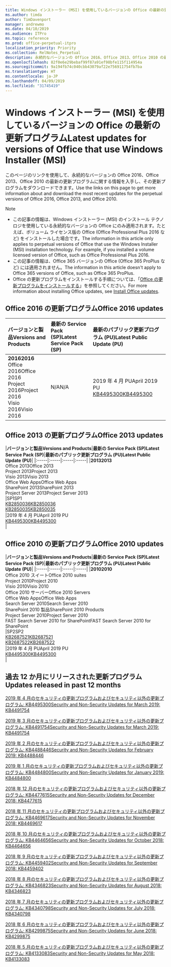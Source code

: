 ```yaml
---
title: Windows インストーラー (MSI) を使用しているバージョンの Office の最新の更新プログラム
ms.author: timda
author: TimDavenport
manager: andrewmo
ms.date: 04/10/2019
ms.audience: ITPro
ms.topic: reference
ms.prod: office-perpetual-itpro
localization_priority: Priority
ms.collection: RelNotes_Perpetual
description: 永続的なバージョンの Office 2016、Office 2013、Office 2010 の最新の更新プログラムの情報へのリンクを IT 技術者に提供します
ms.openlocfilehash: 82f0e6e29bebaf99f87a91ef98bfe115f114954a
ms.sourcegitcommit: 9a194fb74c040cbb43079af22e756911754fb7ba
ms.translationtype: HT
ms.contentlocale: ja-JP
ms.lasthandoff: 04/09/2019
ms.locfileid: "31745419"
---
```

# <a name="latest-updates-for-versions-of-office-that-use-windows-installer-msi"></a><span data-ttu-id="6d9cc-103">Windows インストーラー (MSI) を使用しているバージョンの Office の最新の更新プログラム</span><span class="sxs-lookup"><span data-stu-id="6d9cc-103">Latest updates for versions of Office that use Windows Installer (MSI)</span></span>

<span data-ttu-id="6d9cc-104">このページのリンクを使用して、永続的なバージョンの Office 2016、Office 2013、Office 2010 の最新の更新プログラムに関する情報を入手し、その更新プログラムをダウンロードできます。</span><span class="sxs-lookup"><span data-stu-id="6d9cc-104">Use the links on this page to get more information about and download the most recent updates for the perpetual versions of Office 2016, Office 2013, and Office 2010.</span></span>
  
 
> [!NOTE]
> - <span data-ttu-id="6d9cc-p101">この記事の情報は、Windows インストーラー (MSI) のインストール テクノロジを使用している永続的なバージョンの Office にのみ適用されます。たとえば、ボリューム ライセンス版の Office (Office Professional Plus 2016 など) をインストールした場合です。</span><span class="sxs-lookup"><span data-stu-id="6d9cc-p101">The information in this article only applies to perpetual versions of Office that use the Windows Installer (MSI) installation technology. For example, if you installed a volume licensed version of Office, such as Office Professional Plus 2016.</span></span>
> - <span data-ttu-id="6d9cc-107">この記事の情報は、Office 365 バージョンの Office (Office 365 ProPlus など) には適用されません。</span><span class="sxs-lookup"><span data-stu-id="6d9cc-107">The information in this article doesn't apply to Office 365 versions of Office, such as Office 365 ProPlus.</span></span>
> - <span data-ttu-id="6d9cc-108">Office の更新プログラムをインストールする手順については、「[Office の更新プログラムをインストールする](https://support.office.com/article/2ab296f3-7f03-43a2-8e50-46de917611c5)」を参照してください。</span><span class="sxs-lookup"><span data-stu-id="6d9cc-108">For more information about installing Office updates, see [Install Office updates](https://support.office.com/article/2ab296f3-7f03-43a2-8e50-46de917611c5).</span></span> 


## <a name="office-2016-updates"></a><span data-ttu-id="6d9cc-109">Office 2016 の更新プログラム</span><span class="sxs-lookup"><span data-stu-id="6d9cc-109">Office 2016 updates</span></span>

|**<span data-ttu-id="6d9cc-110">バージョンと製品</span><span class="sxs-lookup"><span data-stu-id="6d9cc-110">Versions and Products</span></span>**|**<span data-ttu-id="6d9cc-111">最新の Service Pack (SP)</span><span class="sxs-lookup"><span data-stu-id="6d9cc-111">Latest Service Pack (SP)</span></span>**|**<span data-ttu-id="6d9cc-112">最新のパブリック更新プログラム (PU)</span><span class="sxs-lookup"><span data-stu-id="6d9cc-112">Latest Public Update (PU)</span></span>**|
|:-----|:-----|:-----|
|**<span data-ttu-id="6d9cc-113">2016</span><span class="sxs-lookup"><span data-stu-id="6d9cc-113">2016</span></span>** <br/> <span data-ttu-id="6d9cc-114">Office 2016</span><span class="sxs-lookup"><span data-stu-id="6d9cc-114">Office 2016</span></span>  <br/> <span data-ttu-id="6d9cc-115">Project 2016</span><span class="sxs-lookup"><span data-stu-id="6d9cc-115">Project 2016</span></span>  <br/> <span data-ttu-id="6d9cc-116">Visio 2016</span><span class="sxs-lookup"><span data-stu-id="6d9cc-116">Visio 2016</span></span>  <br/> |<span data-ttu-id="6d9cc-117">N/A</span><span class="sxs-lookup"><span data-stu-id="6d9cc-117">N/A</span></span>  <br/> |<span data-ttu-id="6d9cc-118">2019 年 4 月 PU</span><span class="sxs-lookup"><span data-stu-id="6d9cc-118">April 2019 PU</span></span>  <br/> [<span data-ttu-id="6d9cc-119">KB4495300</span><span class="sxs-lookup"><span data-stu-id="6d9cc-119">KB4495300</span></span>](https://support.microsoft.com/help/4495300) <br/> |
   
## <a name="office-2013-updates"></a><span data-ttu-id="6d9cc-120">Office 2013 の更新プログラム</span><span class="sxs-lookup"><span data-stu-id="6d9cc-120">Office 2013 updates</span></span>

|**<span data-ttu-id="6d9cc-121">バージョンと製品</span><span class="sxs-lookup"><span data-stu-id="6d9cc-121">Versions and Products</span></span>**|**<span data-ttu-id="6d9cc-122">最新の Service Pack (SP)</span><span class="sxs-lookup"><span data-stu-id="6d9cc-122">Latest Service Pack (SP)</span></span>**|**<span data-ttu-id="6d9cc-123">最新のパブリック更新プログラム (PU)</span><span class="sxs-lookup"><span data-stu-id="6d9cc-123">Latest Public Update (PU)</span></span>**|
|:-----|:-----|:-----|:-----|
|**<span data-ttu-id="6d9cc-124">2013</span><span class="sxs-lookup"><span data-stu-id="6d9cc-124">2013</span></span>** <br/> <span data-ttu-id="6d9cc-125">Office 2013</span><span class="sxs-lookup"><span data-stu-id="6d9cc-125">Office 2013</span></span>  <br/> <span data-ttu-id="6d9cc-126">Project 2013</span><span class="sxs-lookup"><span data-stu-id="6d9cc-126">Project 2013</span></span>  <br/> <span data-ttu-id="6d9cc-127">Visio 2013</span><span class="sxs-lookup"><span data-stu-id="6d9cc-127">Visio 2013</span></span>  <br/> <span data-ttu-id="6d9cc-128">Office Web Apps</span><span class="sxs-lookup"><span data-stu-id="6d9cc-128">Office Web Apps</span></span>  <br/> <span data-ttu-id="6d9cc-129">SharePoint 2013</span><span class="sxs-lookup"><span data-stu-id="6d9cc-129">SharePoint 2013</span></span>  <br/> <span data-ttu-id="6d9cc-130">Project Server 2013</span><span class="sxs-lookup"><span data-stu-id="6d9cc-130">Project Server 2013</span></span>  <br/> |<span data-ttu-id="6d9cc-131">SP1</span><span class="sxs-lookup"><span data-stu-id="6d9cc-131">SP1</span></span> <br/> [<span data-ttu-id="6d9cc-132">KB2850036</span><span class="sxs-lookup"><span data-stu-id="6d9cc-132">KB2850036</span></span>](https://support.microsoft.com/kb/2850036) <br/>[<span data-ttu-id="6d9cc-133">KB2850035</span><span class="sxs-lookup"><span data-stu-id="6d9cc-133">KB2850035</span></span>](https://support.microsoft.com/kb/2850035) <br/> |<span data-ttu-id="6d9cc-134">2019 年 4 月 PU</span><span class="sxs-lookup"><span data-stu-id="6d9cc-134">April 2019 PU</span></span>  <br/> [<span data-ttu-id="6d9cc-135">KB4495300</span><span class="sxs-lookup"><span data-stu-id="6d9cc-135">KB4495300</span></span>](https://support.microsoft.com/help/4495300) <br/> |
   
## <a name="office-2010-updates"></a><span data-ttu-id="6d9cc-136">Office 2010 の更新プログラム</span><span class="sxs-lookup"><span data-stu-id="6d9cc-136">Office 2010 updates</span></span>

|**<span data-ttu-id="6d9cc-137">バージョンと製品</span><span class="sxs-lookup"><span data-stu-id="6d9cc-137">Versions and Products</span></span>**|**<span data-ttu-id="6d9cc-138">最新の Service Pack (SP)</span><span class="sxs-lookup"><span data-stu-id="6d9cc-138">Latest Service Pack (SP)</span></span>**|**<span data-ttu-id="6d9cc-139">最新のパブリック更新プログラム (PU)</span><span class="sxs-lookup"><span data-stu-id="6d9cc-139">Latest Public Update (PU)</span></span>**|
|:-----|:-----|:-----|:-----|
|**<span data-ttu-id="6d9cc-140">2010</span><span class="sxs-lookup"><span data-stu-id="6d9cc-140">2010</span></span>** <br/> <span data-ttu-id="6d9cc-141">Office 2010 スイート</span><span class="sxs-lookup"><span data-stu-id="6d9cc-141">Office 2010 suites</span></span>  <br/> <span data-ttu-id="6d9cc-142">Project 2010</span><span class="sxs-lookup"><span data-stu-id="6d9cc-142">Project 2010</span></span>  <br/> <span data-ttu-id="6d9cc-143">Visio 2010</span><span class="sxs-lookup"><span data-stu-id="6d9cc-143">Visio 2010</span></span>  <br/> <span data-ttu-id="6d9cc-144">Office 2010 サーバー</span><span class="sxs-lookup"><span data-stu-id="6d9cc-144">Office 2010 Servers</span></span>  <br/> <span data-ttu-id="6d9cc-145">Office Web Apps</span><span class="sxs-lookup"><span data-stu-id="6d9cc-145">Office Web Apps</span></span>  <br/> <span data-ttu-id="6d9cc-146">Search Server 2010</span><span class="sxs-lookup"><span data-stu-id="6d9cc-146">Search Server 2010</span></span>  <br/> <span data-ttu-id="6d9cc-147">SharePoint 2010 製品</span><span class="sxs-lookup"><span data-stu-id="6d9cc-147">SharePoint 2010 Products</span></span>  <br/> <span data-ttu-id="6d9cc-148">Project Server 2010</span><span class="sxs-lookup"><span data-stu-id="6d9cc-148">Project Server 2010</span></span>  <br/> <span data-ttu-id="6d9cc-149">FAST Search Server 2010 for SharePoint</span><span class="sxs-lookup"><span data-stu-id="6d9cc-149">FAST Search Server 2010 for SharePoint</span></span>  <br/> |<span data-ttu-id="6d9cc-150">SP2</span><span class="sxs-lookup"><span data-stu-id="6d9cc-150">SP2</span></span> <br/>[<span data-ttu-id="6d9cc-151">KB2687521</span><span class="sxs-lookup"><span data-stu-id="6d9cc-151">KB2687521</span></span>](https://support.microsoft.com/kb/2687521) <br/> [<span data-ttu-id="6d9cc-152">KB2687522</span><span class="sxs-lookup"><span data-stu-id="6d9cc-152">KB2687522</span></span>](https://support.microsoft.com/kb/2687522) <br/> |<span data-ttu-id="6d9cc-153">2019 年 4 月 PU</span><span class="sxs-lookup"><span data-stu-id="6d9cc-153">April 2019 PU</span></span> <br/>[<span data-ttu-id="6d9cc-154">KB4495300</span><span class="sxs-lookup"><span data-stu-id="6d9cc-154">KB4495300</span></span>](https://support.microsoft.com/help/4495300) <br/>|
   

   
## <a name="updates-released-in-past-12-months"></a><span data-ttu-id="6d9cc-155">過去 12 か月にリリースされた更新プログラム</span><span class="sxs-lookup"><span data-stu-id="6d9cc-155">Updates released in past 12 months</span></span>

[<span data-ttu-id="6d9cc-156">2019 年 4 月のセキュリティの更新プログラムおよびセキュリティ以外の更新プログラム: KB4495300</span><span class="sxs-lookup"><span data-stu-id="6d9cc-156">Security and Non-Security Updates for March 2019: KB4491754</span></span>](https://support.microsoft.com/en-us/help/4495300)

[<span data-ttu-id="6d9cc-157">2019 年 3 月のセキュリティの更新プログラムおよびセキュリティ以外の更新プログラム: KB4491754</span><span class="sxs-lookup"><span data-stu-id="6d9cc-157">Security and Non-Security Updates for March 2019: KB4491754</span></span>](https://support.microsoft.com/en-us/help/4491754) 

[<span data-ttu-id="6d9cc-158">2019 年 2 月のセキュリティの更新プログラムおよびセキュリティ以外の更新プログラム: KB4488446</span><span class="sxs-lookup"><span data-stu-id="6d9cc-158">Security and Non-Security Updates for February 2019: KB4488446</span></span>](https://support.microsoft.com/help/4488446)

[<span data-ttu-id="6d9cc-159">2019 年 1 月のセキュリティの更新プログラムおよびセキュリティ以外の更新プログラム: KB4484800</span><span class="sxs-lookup"><span data-stu-id="6d9cc-159">Security and Non-Security Updates for January 2019: KB4484800</span></span>](https://support.microsoft.com/help/4484800)

[<span data-ttu-id="6d9cc-160">2018 年 12 月のセキュリティの更新プログラムおよびセキュリティ以外の更新プログラム: KB4477615</span><span class="sxs-lookup"><span data-stu-id="6d9cc-160">Security and Non-Security Updates for December 2018: KB4477615</span></span>](https://support.microsoft.com/help/4477615)

[<span data-ttu-id="6d9cc-161">2018 年 11 月のセキュリティの更新プログラムおよびセキュリティ以外の更新プログラム: KB4469617</span><span class="sxs-lookup"><span data-stu-id="6d9cc-161">Security and Non-Security Updates for November 2018: KB4469617</span></span>](https://support.microsoft.com/help/4469617)

[<span data-ttu-id="6d9cc-162">2018 年 10 月のセキュリティの更新プログラムおよびセキュリティ以外の更新プログラム: KB4464656</span><span class="sxs-lookup"><span data-stu-id="6d9cc-162">Security and Non-Security Updates for October 2018: KB4464656</span></span>](https://support.microsoft.com/help/4464656)

[<span data-ttu-id="6d9cc-163">2018 年 9 月のセキュリティの更新プログラムおよびセキュリティ以外の更新プログラム: KB4459402</span><span class="sxs-lookup"><span data-stu-id="6d9cc-163">Security and Non-Security Updates for September 2018: KB4459402</span></span>](https://support.microsoft.com/help/4459402) 

[<span data-ttu-id="6d9cc-164">2018 年 8 月のセキュリティの更新プログラムおよびセキュリティ以外の更新プログラム: KB4346823</span><span class="sxs-lookup"><span data-stu-id="6d9cc-164">Security and Non-Security Updates for August 2018: KB4346823</span></span>](https://support.microsoft.com/help/4346823)   

[<span data-ttu-id="6d9cc-165">2018 年 7 月のセキュリティの更新プログラムおよびセキュリティ以外の更新プログラム: KB4340798</span><span class="sxs-lookup"><span data-stu-id="6d9cc-165">Security and Non-Security Updates for July 2018: KB4340798</span></span>](https://support.microsoft.com/help/4340798)   

[<span data-ttu-id="6d9cc-166">2018 年 6 月のセキュリティの更新プログラムおよびセキュリティ以外の更新プログラム: KB4299875</span><span class="sxs-lookup"><span data-stu-id="6d9cc-166">Security and Non-Security Updates for June 2018: KB4299875</span></span>](https://support.microsoft.com/help/4299875)  

[<span data-ttu-id="6d9cc-167">2018 年 5 月のセキュリティの更新プログラムおよびセキュリティ以外の更新プログラム: KB4133083</span><span class="sxs-lookup"><span data-stu-id="6d9cc-167">Security and Non-Security Updates for May 2018: KB4133083</span></span> ](https://support.microsoft.com/en-us/help/4133083)
  
 
  
 
  

  
   
  
